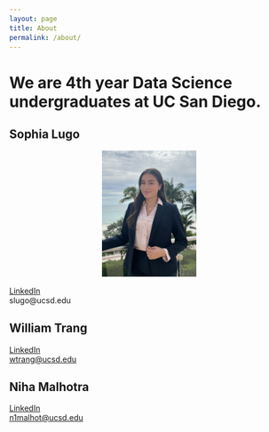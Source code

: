 ```yaml
---
layout: page
title: About
permalink: /about/
---
```


# We are 4th year Data Science undergraduates at UC San Diego.

## Sophia Lugo
<figure>
<p align="center">
    <img src="assets/SophiaPhoto.png" alt="Original" width="40%" margin-left="auto" margin-right="auto"/>
</p> </figure>
<a href="https://www.linkedin.com/in/sophia-lugo/">LinkedIn</a> <br>
slugo@ucsd.edu

## William Trang
<a href="https://www.linkedin.com/in/williamtrang/">LinkedIn</a> <br>
wtrang@ucsd.edu

## Niha Malhotra
<a href="https://www.linkedin.com/in/malhotraniha/">LinkedIn</a> <br>
n1malhot@ucsd.edu
